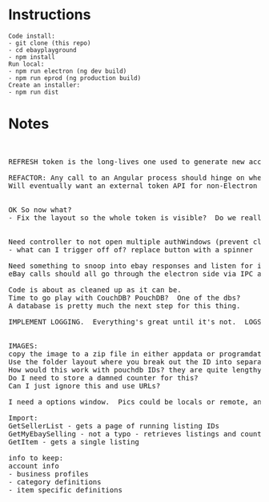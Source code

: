 # Instructions
    Code install:
    - git clone (this repo)
    - cd ebayplayground
    - npm install
    Run local:
    - npm run electron (ng dev build)
    - npm run eprod (ng production build)
    Create an installer:
    - npm run dist

# Notes
<pre>


REFRESH token is the long-lives one used to generate new access tokens

REFACTOR: Any call to an Angular process should hinge on whether we are running in Electron or not. ngx-electron has such a flag.
Will eventually want an external token API for non-Electron web app.


OK So now what?
- Fix the layout so the whole token is visible?  Do we really need it at all though??


Need controller to not open multiple authWindows (prevent clickSpam)
- what can I trigger off of? replace button with a spinner

Need something to snoop into ebay responses and listen for invalid IAF token, then re-do the token
eBay calls should all go through the electron side via IPC and a helper function

Code is about as cleaned up as it can be.  
Time to go play with CouchDB? PouchDB?  One of the dbs?
A database is pretty much the next step for this thing.

IMPLEMENT LOGGING.  Everything's great until it's not.  LOGS.


IMAGES:
copy the image to a zip file in either appdata or programdata?
Use the folder layout where you break out the ID into separate folders
How would this work with pouchdb IDs? they are quite lengthy.
Do I need to store a damned counter for this?
Can I just ignore this and use URLs?

I need a options window.  Pics could be locals or remote, and that needs to be an option.

Import:
GetSellerList - gets a page of running listing IDs
GetMyEbaySelling - not a typo - retrieves listings and counts
GetItem - gets a single listing

info to keep:
account info
- business profiles
- category definitions
- item specific definitions


</pre>